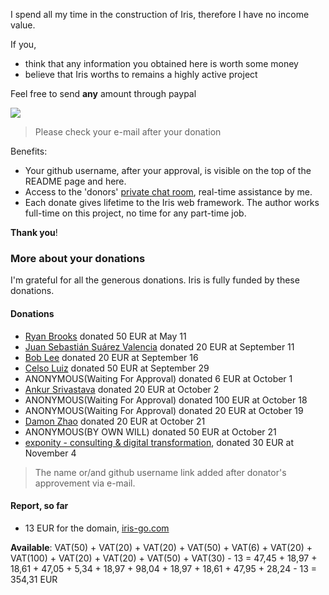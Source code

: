 
I spend all my time in the construction of Iris, therefore I have no income value.

If you,

- think that any information you obtained here is worth some money
- believe that Iris worths to remains a highly active project

Feel free to send **any** amount through paypal

[![](https://www.paypalobjects.com/en_US/i/btn/btn_donateCC_LG.gif)](https://www.paypal.com/cgi-bin/webscr?cmd=_donations&business=kataras2006%40hotmail%2ecom&lc=GR&item_name=Iris%20web%20framework&item_number=iriswebframeworkdonationid2016&currency_code=EUR&bn=PP%2dDonationsBF%3abtn_donateCC_LG%2egif%3aNonHosted&return=http://iris-go.com/assets/v4-book/iris.pdf&cancel_return=https://www.gitbook.com/book/kataras/iris/details)

> Please check your e-mail after your donation

Benefits:

- Your github username, after your approval, is visible on the top of the README page and here.
- Access to the 'donors' [private chat room](https://kataras.rocket.chat/group/donors), real-time assistance by me.
- Each donate gives lifetime to the Iris web framework. The author works full-time on this project, no time for any part-time job.

**Thank you**!

### More about your donations


I'm  grateful for all the generous donations. Iris is fully funded by these donations.

#### Donations

- [Ryan Brooks](https://github.com/ryanbyyc) donated 50 EUR at May 11
- [Juan Sebastián Suárez Valencia](https://github.com/Juanses) donated 20 EUR at September 11
- [Bob Lee](https://github.com/li3p) donated 20 EUR at September 16
- [Celso Luiz](https://github.com/celsosz) donated 50 EUR at September 29
- ANONYMOUS(Waiting For Approval) donated 6 EUR at October 1
- [Ankur Srivastava](https://github.com/ansrivas) donated 20 EUR at October 2
- ANONYMOUS(Waiting For Approval) donated 100 EUR at October 18
- ANONYMOUS(Waiting For Approval) donated 20 EUR at October 19
- [Damon Zhao](https://github.com/se77en) donated 20 EUR at October 21
- ANONYMOUS(BY OWN WILL) donated 50 EUR at October 21
- [exponity - consulting & digital transformation](https://github.com/exponity), donated 30 EUR at November 4

> The name or/and github username link added after donator's approvement via e-mail.

#### Report, so far

- 13 EUR for the domain, [iris-go.com](https://iris-go.com)

**Available**: VAT(50) + VAT(20) + VAT(20) + VAT(50) + VAT(6) + VAT(20) + VAT(100) + VAT(20) + VAT(20) + VAT(50) + VAT(30) - 13 = 47,45 + 18,97 + 18,61 + 47,05 + 5,34 + 18,97 + 98,04 + 18,97 + 18,61 + 47,95 + 28,24 - 13 =
354,31 EUR
